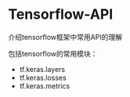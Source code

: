 # Tensorflow-API
介绍tensorflow框架中常用API的理解

包括tensorflow的常用模块：

+ tf.keras.layers
+ tf.keras.losses
+ tf.keras.metrics
